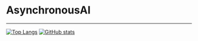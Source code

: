 # AsynchronousAI

***
[![Top Langs](https://github-readme-stats.vercel.app/api/top-langs/?username=asynchronousai)]()
[![GitHub stats](https://github-readme-stats.vercel.app/api?username=asynchronousai)]()
